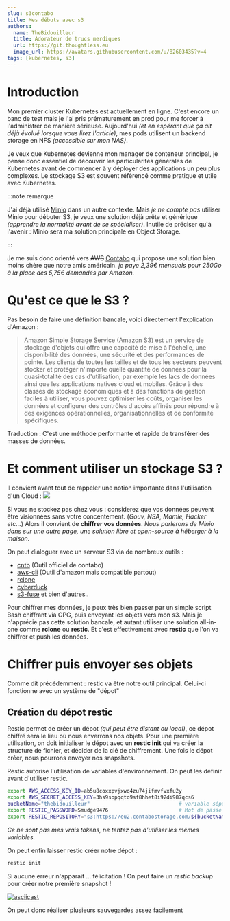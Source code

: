 ```yaml
---
slug: s3contabo
title: Mes débuts avec s3
authors:
  name: TheBidouilleur
  title: Adorateur de trucs merdiques
  url: https://git.thoughtless.eu
  image_url: https://avatars.githubusercontent.com/u/82603435?v=4
tags: [kubernetes, s3]
---
```


# Introduction 
Mon premier cluster Kubernetes est actuellement en ligne. C'est encore un banc de test mais je l'ai pris prématurement en prod pour me forcer à l'administrer de manière sérieuse. 
Aujourd'hui *(et en espérant que ça ait déjà évolué lorsque vous lirez l'article)*, mes pods utilisent un backend storage en NFS *(accessible sur mon NAS)*. 

Je veux que Kubernetes devienne mon manager de conteneur principal, je pense donc essentiel de découvrir les particularités générales de Kubernetes avant de commencer à y déployer des applications un peu plus complexes. 
Le stockage S3 est souvent référencé comme pratique et utile avec Kubernetes. 

:::note remarque

J'ai déjà utilisé [Minio](https://min.io/) dans un autre contexte. Mais *je ne compte pas* utiliser Minio pour débuter S3, je veux une solution déjà prête et générique *(apprendre la normalité avant de se spécialiser)*.
Inutile de préciser qu'à l'avenir : Minio sera ma solution principale en Object Storage.

:::

Je me suis donc orienté vers ~~AWS~~ [Contabo](https://contabo.com/en/object-storage/) qui propose une solution bien moins chère que notre amis américain. 
*je paye 2,39€ mensuels pour 250Go à la place des 5,75€ demandés par Amazon.*

# Qu'est ce que le S3 ? 

Pas besoin de faire une définition bancale, voici directement l'explication d'Amazon : 

> Amazon Simple Storage Service (Amazon S3) est un service de stockage d'objets qui offre une capacité de mise à l'échelle, une disponibilité des données, une sécurité et des performances de pointe. Les clients de toutes les tailles et de tous les secteurs peuvent stocker et protéger n'importe quelle quantité de données pour la quasi-totalité des cas d'utilisation, par exemple les lacs de données ainsi que les applications natives cloud et mobiles. Grâce à des classes de stockage économiques et à des fonctions de gestion faciles à utiliser, vous pouvez optimiser les coûts, organiser les données et configurer des contrôles d'accès affinés pour répondre à des exigences opérationnelles, organisationnelles et de conformité spécifiques.

Traduction : C'est une méthode performante et rapide de transférer des masses de données. 

# Et comment utiliser un stockage S3 ? 

Il convient avant tout de rappeler une notion importante dans l'utilisation d'un Cloud :
![](https://res.cloudinary.com/teepublic/image/private/s--ecoADk1u--/t_Preview/b_rgb:191919,c_lpad,f_jpg,h_630,q_90,w_1200/v1573678143/production/designs/6718252_0.jpg)

Si vous ne stockez pas chez vous : considerez que vos données peuvent être visionnées sans votre concentement. (*Gouv, NSA, Mamie, Hacker etc...*)
Alors il convient de **chiffrer vos données**. 
*Nous parlerons de Minio dans sur une autre page, une solution libre et open-source à héberger à la maison.*

On peut dialoguer avec un serveur S3 via de nombreux outils : 
- [cntb](https://docs.contabo.com/docs/products/Object-Storage/Tools/cntb/) (Outil officiel de contabo)
- [aws-cli](https://aws.amazon.com/fr/cli/) (Outil d'amazon mais compatible partout)
- [rclone](https://rclone.org/) 
- [cyberduck](https://cyberduck.io/)
- [s3-fuse](https://github.com/s3fs-fuse/s3fs-fuse)
et bien d'autres..

Pour chiffrer mes données, je peux très bien passer par un simple script Bash chiffrant via GPG, puis envoyant les objets vers mon s3. Mais je n'apprécie pas cette solution bancale, et autant utiliser une solution all-in-one comme **rclone** ou **restic**. 
Et c'est effectivement avec **restic** que l'on va chiffrer et push les données. 

# Chiffrer puis envoyer ses objets

Comme dit précédemment : restic va être notre outil principal. Celui-ci fonctionne avec un système de "dépot"

## Création du dépot restic

Restic permet de créer un dépot *(qui peut être distant ou local)*, ce dépot chiffré sera le lieu où nous enverrons nos objets. Pour une première utilisation, on doit initialiser le dépot avec un **restic init** qui va créer la structure de fichier, et décider de la clé de chiffrement. Une fois le dépot créer, nous pourrons envoyer nos snapshots.  

Restic autorise l'utilisation de variables d'environnement. On peut les définir avant d'utiliser restic. 

```bash
export AWS_ACCESS_KEY_ID=ab5u8coxxpvjxwq4zu74jifmvfvxfu2y
export AWS_SECRET_ACCESS_KEY=3hs9sopqqto9sf8hhet8i92di987qcs6
bucketName="thebidouilleur" 							# variable séparée pour pouvoir la réutiliser ailleurs
export RESTIC_PASSWORD=Smudge9476 						# Mot de passe de chiffrement 
export RESTIC_REPOSITORY="s3:https://eu2.contabostorage.com/${bucketName}"
```
*Ce ne sont pas mes vrais tokens, ne tentez pas d'utiliser les mêmes variables.*

On peut enfin laisser restic créer notre dépot : 
```bash
restic init
```

Si aucune erreur n'apparait ... félicitation ! On peut faire un *restic backup* pour créer notre première snapshot ! 

[![asciicast](https://asciinema.thoughtless.eu/a/AhWauBZMyugP1qJVxf0VZ9fcK.svg)](https://asciinema.thoughtless.eu/a/AhWauBZMyugP1qJVxf0VZ9fcK)

On peut donc réaliser plusieurs sauvegardes assez facilement

